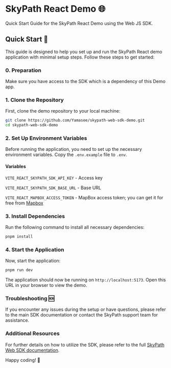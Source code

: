 # SkyPath React Demo 🌐

Quick Start Guide for the SkyPath React Demo using the Web JS SDK.

## Quick Start 🚀

This guide is designed to help you set up and run the SkyPath React demo application with minimal setup steps. Follow these steps to get started:

### 0. Preparation

Make sure you have access to the SDK which is a dependency of this Demo app.

### 1. Clone the Repository

First, clone the demo repository to your local machine:

```sh
git clone https://github.com/Yamasee/skypath-web-sdk-demo.git
cd skypath-web-sdk-demo
```

### 2. Set Up Environment Variables

Before running the application, you need to set up the necessary environment variables. Copy the `.env.example` file to `.env`.

#### Variables

`VITE_REACT_SKYPATH_SDK_API_KEY` - Access key

`VITE_REACT_SKYPATH_SDK_BASE_URL` - Base URL

`VITE_REACT_MAPBOX_ACCESS_TOKEN` - MapBox access token; you can get it for free from [Mapbox](https://account.mapbox.com/)

### 3. Install Dependencies

Run the following command to install all necessary dependencies:

```sh
pnpm install
```

### 4. Start the Application

Now, start the application:

```sh
pnpm run dev
```

The application should now be running on `http://localhost:5173`. Open this URL in your browser to view the demo.

### Troubleshooting 🆘

If you encounter any issues during the setup or have questions, please refer to the main SDK documentation or contact the SkyPath support team for assistance.

### Additional Resources

For further details on how to utilize the SDK, please refer to the full [SkyPath Web SDK documentation](https://github.com/Yamasee/skypath-web-sdk).

Happy coding! 🚀

